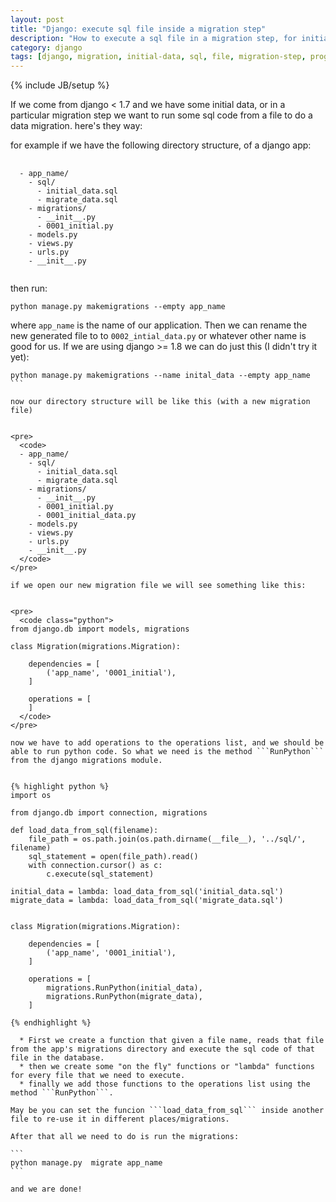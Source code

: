 ```yaml
---
layout: post
title: "Django: execute sql file inside a migration step"
description: "How to execute a sql file in a migration step, for initial data or data migration"
category: django
tags: [django, migration, initial-data, sql, file, migration-step, programming, web, backend]
---
```

{% include JB/setup %}

If we come from django < 1.7 and we have some initial data, or in a particular migration step we want to run some sql code from a file to do a data migration. here's they way:

for example if we have the following directory structure, of a django app:


<pre>
  <code>
  - app_name/
    - sql/
      - initial_data.sql
      - migrate_data.sql
    - migrations/
      - __init__.py
      - 0001_initial.py
    - models.py
    - views.py
    - urls.py
    - __init__.py
  </code>
</pre>

then run:


```
python manage.py makemigrations --empty app_name
```

where ```app_name``` is  the name of our application. Then we can rename the new generated file to to ```0002_intial_data.py``` or whatever other name is good for us.
If we are using django >= 1.8 we can do just this (I didn't try it yet):


````
python manage.py makemigrations --name inital_data --empty app_name
```

now our directory structure will be like this (with a new migration file)


<pre>
  <code>
  - app_name/
    - sql/
      - initial_data.sql
      - migrate_data.sql
    - migrations/
      - __init__.py
      - 0001_initial.py
      - 0001_initial_data.py
    - models.py
    - views.py
    - urls.py
    - __init__.py
  </code>
</pre>

if we open our new migration file we will see something like this:


<pre>
  <code class="python">
from django.db import models, migrations

class Migration(migrations.Migration):

    dependencies = [
        ('app_name', '0001_initial'),
    ]

    operations = [
    ]
  </code>
</pre>

now we have to add operations to the operations list, and we should be able to run python code. So what we need is the method ```RunPython``` from the django migrations module.


{% highlight python %}
import os

from django.db import connection, migrations

def load_data_from_sql(filename):
    file_path = os.path.join(os.path.dirname(__file__), '../sql/', filename)
    sql_statement = open(file_path).read()
    with connection.cursor() as c:
        c.execute(sql_statement)

initial_data = lambda: load_data_from_sql('initial_data.sql')
migrate_data = lambda: load_data_from_sql('migrate_data.sql')


class Migration(migrations.Migration):

    dependencies = [
        ('app_name', '0001_initial'),
    ]

    operations = [
        migrations.RunPython(initial_data),
        migrations.RunPython(migrate_data),
    ]

{% endhighlight %}

  * First we create a function that given a file name, reads that file from the app's migrations directory and execute the sql code of that file in the database.
  * then we create some "on the fly" functions or "lambda" functions for every file that we need to execute.
  * finally we add those functions to the operations list using the method ```RunPython```.

May be you can set the funcion ```load_data_from_sql``` inside another file to re-use it in different places/migrations.

After that all we need to do is run the migrations:

```
python manage.py  migrate app_name
```

and we are done!
